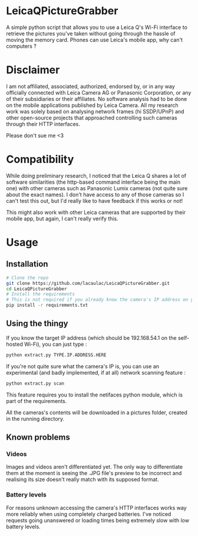 # LeicaQPictureGrabber

A simple python script that allows you to use a Leica Q's Wi-Fi interface to retrieve the pictures you've taken without going through the hassle of moving the memory card. Phones can use Leica's mobile app, why can't computers ?

# Disclaimer

I am not affiliated, associated, authorized, endorsed by, or in any way officially connected with Leica Camera AG or Panasonic Corporation, or any of their subsidiaries or their affiliates. No software analysis had to be done on the mobile applications published by Leica Camera. All my research work was solely based on analysing network frames (hi SSDP/UPnP) and other open-source projects that approached controlling such cameras through their HTTP interfaces.

Please don't sue me <3

# Compatibility

While doing preliminary research, I noticed that the Leica Q shares a lot of software similarities (the http-based command interface being the main one) with other cameras such as Panasonic Lumix cameras (not quite sure about the exact names). I don't have access to any of those cameras so I can't test this out, but I'd really like to have feedback if this works or not!

This might also work with other Leica cameras that are supported by their mobile app, but again, I can't really verify this.

# Usage

## Installation

```bash
# Clone the repo
git clone https://github.com/lacaulac/LeicaQPictureGrabber.git
cd LeicaQPictureGrabber
# Install the requirements
# This is not required if you already know the camera's IP address on your network
pip install -r requirements.txt
```

## Using the thingy

If you know the target IP address (which should be 192.168.54.1 on the self-hosted Wi-Fi), you can just type :
```bash
python extract.py TYPE.IP.ADDRESS.HERE
```

If you're not quite sure what the camera's IP is, you can use an experimental (and badly implemented, if at all) network scanning feature :
```bash
python extract.py scan
```

This feature requires you to install the netifaces python module, which is part of the requirements.

All the cameras's contents will be downloaded in a pictures folder, created in the running directory.

## Known problems

### Videos

Images and videos aren't differentiated yet. The only way to differentiate them at the moment is seeing the .JPG file's preview to be incorrect and realising its size doesn't really match with its supposed format.

### Battery levels

For reasons unknown accessing the camera's HTTP interfaces works way more reliably when using completely charged batteries. I've noticed requests going unanswered or loading times being extremely slow with low battery levels.
